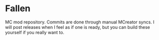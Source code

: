 # Fallen
MC mod repository. Commits are done through manual MCreator syncs. I will post releases when I feel as if one is ready, but you can build these yourself if you really want to.
